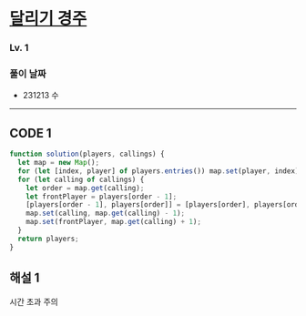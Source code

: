# [달리기 경주](https://school.programmers.co.kr/learn/courses/30/lessons/178871)

### Lv. 1

### 풀이 날짜

- 231213 수

---

## CODE 1

```javascript
function solution(players, callings) {
  let map = new Map();
  for (let [index, player] of players.entries()) map.set(player, index);
  for (let calling of callings) {
    let order = map.get(calling);
    let frontPlayer = players[order - 1];
    [players[order - 1], players[order]] = [players[order], players[order - 1]];
    map.set(calling, map.get(calling) - 1);
    map.set(frontPlayer, map.get(calling) + 1);
  }
  return players;
}
```

## 해설 1

시간 초과 주의
